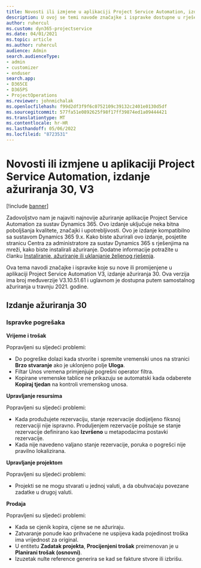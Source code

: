 ```yaml
---
title: Novosti ili izmjene u aplikaciji Project Service Automation, izdanje ažuriranja 30, V3
description: U ovoj se temi navode značajke i ispravke dostupne u rješenju Project Service Automation, izdanje ažuriranja 30, V3.
author: ruhercul
ms.custom: dyn365-projectservice
ms.date: 04/01/2021
ms.topic: article
ms.author: ruhercul
audience: Admin
search.audienceType:
- admin
- customizer
- enduser
search.app:
- D365CE
- D365PS
- ProjectOperations
ms.reviewer: johnmichalak
ms.openlocfilehash: f99d2df3f9f6c0752109c39132c2401e0130d5df
ms.sourcegitcommit: 577fa51e0892625f98f17ff39874ed1a09444421
ms.translationtype: MT
ms.contentlocale: hr-HR
ms.lasthandoff: 05/06/2022
ms.locfileid: "8723531"
---
```

# <a name="whats-new-or-changed-in-project-service-automation-update-release-30-v3"></a>Novosti ili izmjene u aplikaciji Project Service Automation, izdanje ažuriranja 30, V3

[!include [banner](../includes/psa-now-project-operations.md)]

Zadovoljstvo nam je najaviti najnovije ažuriranje aplikacije Project Service Automation za sustav Dynamics 365. Ovo izdanje uključuje neka bitna poboljšanja kvalitete, značajki i upotrebljivosti. Ovo je izdanje kompatibilno sa sustavom Dynamics 365 9.x. Kako biste ažurirali ovo izdanje, posjetite stranicu Centra za administratore za sustav Dynamics 365 s rješenjima na mreži, kako biste instalirali ažuriranje. Dodatne informacije potražite u članku [Instaliranje, ažuriranje ili uklanjanje željenog rješenja](/power-platform/admin/install-remove-preferred-solution).

Ova tema navodi značajke i ispravke koje su nove ili promijenjene u aplikaciji Project Service Automation V3, izdanje ažuriranja 30. Ova verzija ima broj međuverzije V3.10.51.61 i uglavnom je dostupna putem samostalnog ažuriranja u travnju 2021. godine.

## <a name="update-release-30"></a>Izdanje ažuriranja 30

### <a name="bug-fixes"></a>Ispravke pogrešaka

**Vrijeme i trošak**

Popravljeni su sljedeći problemi:

- Do pogreške dolazi kada stvorite i spremite vremenski unos na stranici **Brzo stvaranje** ako je uklonjeno polje **Uloga**.
- Filtar Unos vremena primjenjuje pogrešni operator filtra.
- Kopirane vremenske tablice ne prikazuju se automatski kada odaberete **Kopiraj tjedan** na kontroli vremenskog unosa.

**Upravljanje resursima**

Popravljeni su sljedeći problemi:

- Kada produžujete rezervaciju, stanje rezervacije dodijeljeno fiksnoj rezervaciji nije ispravno. Produljenjem rezervacije poštuje se stanje rezervacije definirano kao **Izvršeno** u metapodacima postavki rezervacije.
- Kada nije navedeno valjano stanje rezervacije, poruka o pogrešci nije pravilno lokalizirana.

**Upravljanje projektom**

Popravljeni su sljedeći problemi:

- Projekti se ne mogu stvarati u jednoj valuti, a da obuhvaćaju povezane zadatke u drugoj valuti.

**Prodaja**

Popravljeni su sljedeći problemi:

- Kada se cjenik kopira, cijene se ne ažuriraju.
- Zatvaranje ponude kao prihvaćene ne uspijeva kada pojedinost troška ima vrijednost za original.
- U entitetu **Zadatak projekta**, **Procijenjeni trošak** preimenovan je u **Planirani trošak (osnovni)**.
- Izuzetak nulte reference generira se kad se fakture stvore ili izbrišu.

